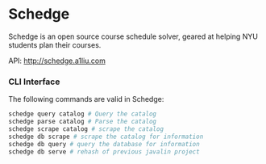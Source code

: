 # Schedge
Schedge is an open source course schedule solver, geared at helping NYU students
plan their courses.

API: http://schedge.a1liu.com

### CLI Interface
The following commands are valid in Schedge:

```sh
schedge query catalog # Query the catalog
schedge parse catalog # Parse the catalog
schedge scrape catalog # scrape the catalog
schedge db scrape # scrape the catalog for information
schedge db query # query the database for information
schedge db serve # rehash of previous javalin project
```
